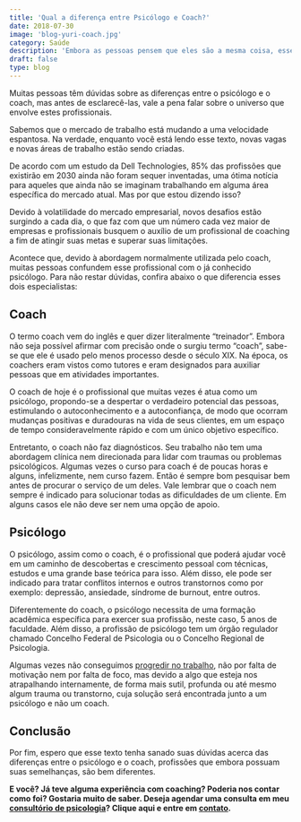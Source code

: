 ```yaml
---
title: 'Qual a diferença entre Psicólogo e Coach?'
date: 2018-07-30
image: 'blog-yuri-coach.jpg'
category: Saúde
description: 'Embora as pessoas pensem que eles são a mesma coisa, esses dois profissionais trabalham de forma diferente. Descubra a diferença entre psicólogo e coach.'
draft: false
type: blog
---
```


Muitas pessoas têm dúvidas sobre as diferenças entre o psicólogo e o coach, mas antes de esclarecê-las, vale a pena falar sobre o universo que envolve estes profissionais.

Sabemos que o mercado de trabalho está mudando a uma velocidade espantosa. Na verdade, enquanto você está lendo esse texto, novas vagas e novas áreas de trabalho estão sendo criadas.

De acordo com um estudo da Dell Technologies, 85% das profissões que existirão em 2030 ainda não foram sequer inventadas, uma ótima notícia para aqueles que ainda não se imaginam trabalhando em alguma área específica do mercado atual. Mas por que estou dizendo isso?

Devido à volatilidade do mercado empresarial, novos desafios estão surgindo a cada dia, o que faz com que um número cada vez maior de empresas e profissionais busquem o auxílio de um profissional de coaching a fim de atingir suas metas e superar suas limitações.

Acontece que, devido à abordagem normalmente utilizada pelo coach, muitas pessoas confundem esse profissional com o já conhecido psicólogo. Para não restar dúvidas, confira abaixo o que diferencia esses dois especialistas:

## Coach

O termo coach vem do inglês e quer dizer literalmente “treinador”. Embora não seja possível afirmar com precisão onde o surgiu termo “coach”, sabe-se que ele é usado pelo menos processo desde o século XIX. Na época, os coachers eram vistos como tutores e eram designados para auxiliar pessoas que em atividades importantes.

O coach de hoje é o profissional que muitas vezes é atua como um psicólogo, propondo-se a despertar o verdadeiro potencial das pessoas, estimulando o autoconhecimento e a autoconfiança, de modo que ocorram mudanças positivas e duradouras na vida de seus clientes, em um espaço de tempo consideravelmente rápido e com um único objetivo específico.

Entretanto, o coach não faz diagnósticos. Seu trabalho não tem uma abordagem clínica nem direcionada para lidar com traumas ou problemas psicológicos. Algumas vezes o curso para coach é de poucas horas e alguns, infelizmente, nem curso fazem. Então é sempre bom pesquisar bem antes de procurar o serviço de um deles.
Vale lembrar que o coach nem sempre é indicado para solucionar todas as dificuldades de um cliente. Em alguns casos ele não deve ser nem uma opção de apoio.

## Psicólogo

O psicólogo, assim como o coach, é o profissional que poderá ajudar você em um caminho de descobertas e crescimento pessoal com técnicas, estudos e uma grande base teórica para isso. Além disso, ele pode ser indicado para tratar conflitos internos e outros transtornos como por exemplo: depressão, ansiedade, síndrome de burnout, entre outros.

Diferentemente do coach, o psicólogo necessita de uma formação acadêmica específica para exercer sua profissão, neste caso, 5 anos de faculdade. Além disso, a profissão de psicólogo tem um órgão regulador chamado Concelho Federal de Psicologia ou o Concelho Regional de Psicologia.

Algumas vezes não conseguimos [progredir no trabalho](/crescer-no-trabalho/), não por falta de motivação nem por falta de foco, mas devido a algo que esteja nos atrapalhando internamente, de forma mais sutil, profunda ou até mesmo algum trauma ou transtorno, cuja solução será encontrada junto a um psicólogo e não um coach.

## Conclusão

Por fim, espero que esse texto tenha sanado suas dúvidas acerca das diferenças entre o psicólogo e o coach, profissões que embora possuam suas semelhanças, são bem diferentes.

**E você? Já teve alguma experiência com coaching? Poderia nos contar como foi? Gostaria muito de saber. Deseja agendar uma consulta em meu [consultório de psicologia](/)? Clique aqui e entre em [contato](/contato/).**
